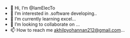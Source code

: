 - 👋 Hi, I’m @IamElecTo
- 👀 I’m interested in .software developing..
- 🌱 I’m currently learning excel...
- 💞️ I’m looking to collaborate on ...
- 📫 How to reach me akhilpyohannan212@gmail.com...

<!---
IamElecTo/IamElecTo is a ✨ special ✨ repository because its `README.md` (this file) appears on your GitHub profile.
You can click the Preview link to take a look at your changes.
--->
